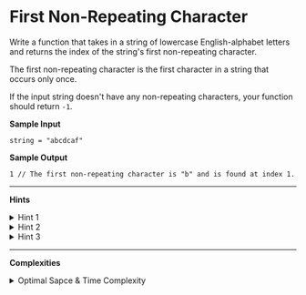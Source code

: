 # First Non-Repeating Character

Write a function that takes in a string of lowercase English-alphabet letters and returns the index of the string's first non-repeating character.

The first non-repeating character is the first character in a string that occurs only once.

If the input string doesn't have any non-repeating characters, your function should return `-1`.

**Sample Input**
```
string = "abcdcaf"
```

**Sample Output**
```
1 // The first non-repeating character is "b" and is found at index 1.
```

---

**Hints**
<details>
    <summary>Hint 1</summary>

    How can you determine if a character only appears once in the entire
    input string? What would be the brute-force approach to solve this
    problem?
</details>

<details>
    <summary>Hint 2</summary>

    One way to solve this problem is with nested traversals of the
    string: you start by traversing the string, and for each character
    that you traverse, you traverse through the entire string again to
    see if the character appears anywhere else. The first index at which
    you find a character that doesn't appear anywhere else in the string
    is the index that you return. This approach works, but it's not
    optimal. Are there any data structures that you can use to improve
    the time complexity of this approach?
</details>

<details>
    <summary>Hint 3</summary>

    Hash tables are very commonly used to keep track of frequencies.
    Build a hash table, where every key is a character in the string and
    every value is the corresponding character's frequency in the input
    string. You can traverse the entire string once to fill the hash
    table, and then with a second traversal through the string (not a
    nested traversal), you can use the hash table's constant-time lookups
    to find the first character with a frequency of `1`.
</details>

---

**Complexities**
<details>
    <summary>Optimal Sapce & Time Complexity</summary>

    O(n) time | O(1) space - where n is the length of the input string.
    The constant space is because the input string only has lowercase
    English-alphabet letters; thus, our hash table will never have more
    than 26 character frequencies.
</details>